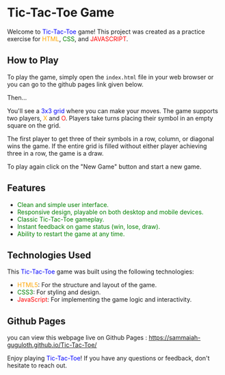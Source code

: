# Tic-Tac-Toe Game

Welcome to  <span style="color:blue">Tic-Tac-Toe</span> game! This project was created as a practice exercise for <span style="color:orange">HTML</span>, <span style="color:green">CSS</span>, and <span style="color:red">JAVASCRIPT</span>.

## How to Play

To play the game, simply open the `index.html` file in your web browser or you can go to the github pages link given below.

Then...


You'll see a <span style="color:blue">3x3 grid</span> where you can make your moves. The game supports two players, <span style="color:orange">X</span> and <span style="color:red">O</span>. Players take turns placing their symbol in an empty square on the grid.

The first player to get three of their symbols in a row, column, or diagonal wins the game. If the entire grid is filled without either player achieving three in a row, the game is a draw.

To play again click on the "New Game" button and start a new game.

## Features

- <span style="color:green">Clean and simple user interface.</span>
- <span style="color:green">Responsive design, playable on both desktop and mobile devices.</span>
- <span style="color:green">Classic Tic-Tac-Toe gameplay.</span>
- <span style="color:green">Instant feedback on game status (win, lose, draw).</span>
- <span style="color:green">Ability to restart the game at any time.</span>

## Technologies Used

This <span style="color:blue">Tic-Tac-Toe</span> game was built using the following technologies:

- <span style="color:orange">HTML5</span>: For the structure and layout of the game.
- <span style="color:green">CSS3</span>: For styling and design.
- <span style="color:red">JavaScript</span>: For implementing the game logic and interactivity.


## Github Pages
you can view this webpage live on Github Pages : https://sammaiah-guguloth.github.io/Tic-Tac-Toe/



Enjoy playing <span style="color:blue">Tic-Tac-Toe</span>! If you have any questions or feedback, don't hesitate to reach out.
